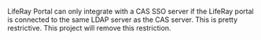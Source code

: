 LifeRay Portal can only integrate with a CAS SSO server if the LifeRay portal is connected to the same LDAP server as the CAS server. This is pretty restrictive. This project will remove this restriction.